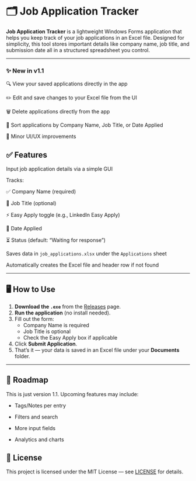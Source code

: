 # 🗂️ Job Application Tracker

**Job Application Tracker** is a lightweight Windows Forms application that helps you keep track of your job applications in an Excel file. Designed for simplicity, this tool stores important details like company name, job title, and submission date all in a structured spreadsheet you control.

---

### ✨ New in v1.1
🔍 View your saved applications directly in the app

✏️ Edit and save changes to your Excel file from the UI

🗑️ Delete applications directly from the app

🔀 Sort applications by Company Name, Job Title, or Date Applied

🎨 Minor UI/UX improvements

## ✅ Features

Input job application details via a simple GUI

Tracks:

   ✅ Company Name (required)

   📝 Job Title (optional)
  
  ⚡ Easy Apply toggle (e.g., LinkedIn Easy Apply)
  
  📅 Date Applied
  
  ⏳ Status (default: “Waiting for response”)

  Saves data in `job_applications.xlsx` under the `Applications` sheet
  
  Automatically creates the Excel file and header row if not found


---

## 🖥️ How to Use

1. **Download the `.exe`** from the [Releases](https://github.com/ayozmi/job_application_tracking/releases/tag/v0.1) page.
2. **Run the application** (no install needed).
3. Fill out the form:
   - Company Name is required
   - Job Title is optional
   - Check the Easy Apply box if applicable
4. Click **Submit Application**.
5. That’s it — your data is saved in an Excel file under your **Documents** folder.

---

## 🚧 Roadmap
This is just version 1.1. Upcoming features may include:

- Tags/Notes per entry

- Filters and search

- More input fields

- Analytics and charts

## 📜 License
This project is licensed under the MIT License — see [LICENSE](./LICENSE) for details.